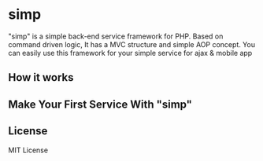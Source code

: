 simp
====

"simp" is a simple back-end service framework for PHP.
Based on command driven logic, It has a MVC structure and simple AOP concept.
You can easily use this framework for your simple service for ajax & mobile app

## How it works

## Make Your First Service With "simp"

## License
MIT License
